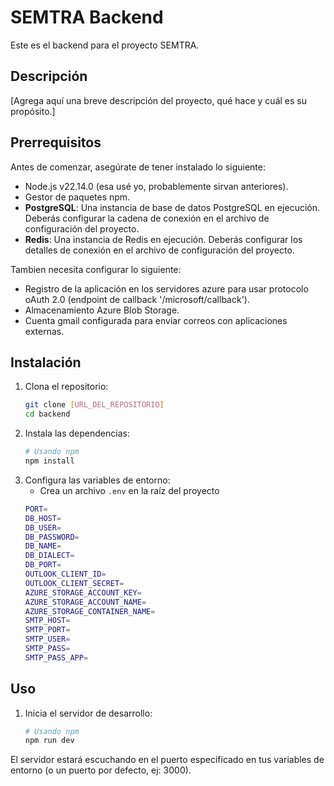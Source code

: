 # SEMTRA Backend

Este es el backend para el proyecto SEMTRA.

## Descripción

[Agrega aquí una breve descripción del proyecto, qué hace y cuál es su propósito.]

## Prerrequisitos

Antes de comenzar, asegúrate de tener instalado lo siguiente:

*   Node.js v22.14.0 (esa usé yo, probablemente sirvan anteriores).
*   Gestor de paquetes npm.
*   **PostgreSQL**: Una instancia de base de datos PostgreSQL en ejecución. Deberás configurar la cadena de conexión en el archivo de configuración del proyecto.
*   **Redis**: Una instancia de Redis en ejecución. Deberás configurar los detalles de conexión en el archivo de configuración del proyecto.

Tambien necesita configurar lo siguiente:
*   Registro de la aplicación en los servidores azure para usar protocolo oAuth 2.0 (endpoint de callback '/microsoft/callback').
*   Almacenamiento Azure Blob Storage.
*   Cuenta gmail configurada para enviar correos con aplicaciones externas.

## Instalación

1.  Clona el repositorio:
    ```bash
    git clone [URL_DEL_REPOSITORIO]
    cd backend
    ```
2.  Instala las dependencias:
    ```bash
    # Usando npm
    npm install

3.  Configura las variables de entorno:
    *   Crea un archivo `.env` en la raíz del proyecto
    ```bash
    PORT=
    DB_HOST=
    DB_USER=
    DB_PASSWORD=
    DB_NAME=
    DB_DIALECT=
    DB_PORT=
    OUTLOOK_CLIENT_ID=
    OUTLOOK_CLIENT_SECRET=
    AZURE_STORAGE_ACCOUNT_KEY=
    AZURE_STORAGE_ACCOUNT_NAME=
    AZURE_STORAGE_CONTAINER_NAME=
    SMTP_HOST=
    SMTP_PORT=
    SMTP_USER=
    SMTP_PASS=
    SMTP_PASS_APP=

## Uso

1.  Inicia el servidor de desarrollo:
    ```bash
    # Usando npm
    npm run dev


El servidor estará escuchando en el puerto especificado en tus variables de entorno (o un puerto por defecto, ej: 3000).
